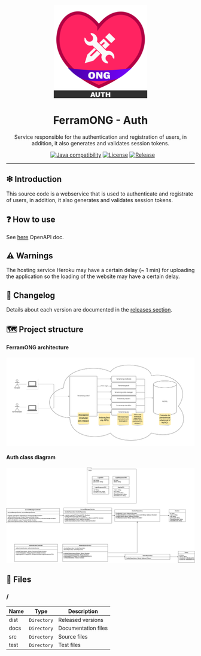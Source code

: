 <p align='center'>
<img width="250px" src='https://raw.githubusercontent.com/FerramONG/ferramong-auth/master/docs/img/logo/logo.png?raw=true' />
</p>

<h1 align='center'>FerramONG - Auth</h1>
<p align='center'>Service responsible for the authentication and registration of users, in addition, it also generates and validates session tokens.</p>
<p align="center">
	<a href="https://github.com/FerramONG/ferramong-auth/actions/workflows/windows.yml"><img src="https://github.com/FerramONG/ferramong-auth/actions/workflows/windows.yml/badge.svg" alt=""></a>
	<a href="https://github.com/FerramONG/ferramong-auth/actions/workflows/macos.yml"><img src="https://github.com/FerramONG/ferramong-auth/actions/workflows/macos.yml/badge.svg" alt=""></a>
	<a href="https://github.com/FerramONG/ferramong-auth/actions/workflows/ubuntu.yml"><img src="https://github.com/FerramONG/ferramong-auth/actions/workflows/ubuntu.yml/badge.svg" alt=""></a>
	<a href="http://java.oracle.com"><img src="https://img.shields.io/badge/java-12+-D0008F.svg" alt="Java compatibility"></a>
	<a href="https://github.com/FerramONG/ferramong-auth/blob/master/LICENSE"><img src="https://img.shields.io/badge/License-BSD0-919191.svg" alt="License"></a>
	<a href="https://github.com/FerramONG/ferramong-auth/releases"><img src="https://img.shields.io/github/v/release/FerramONG/ferramong-auth" alt="Release"></a>
</p>
<hr />

## ❇ Introduction
This source code is a webservice that is used to authenticate and registrate of users, in addition, it also generates and validates session tokens.

## ❓ How to use
See [here](https://ferramong-auth.herokuapp.com/swagger-ui/index.html?configUrl=/v3/api-docs/swagger-config) OpenAPI doc.

## ⚠ Warnings
The hosting service Heroku may have a certain delay (~ 1 min) for uploading the application so the loading of the website may have a certain delay. 

## 🚩 Changelog
Details about each version are documented in the [releases section](https://github.com/FerramONG/ferramong-auth/releases).

## 🗺 Project structure
#### FerramONG architecture
![global-schema](https://raw.githubusercontent.com/FerramONG/ferramong-auth/master/docs/img/schemas/architecture.png?raw=true)

#### Auth class diagram
![class-diagram](https://raw.githubusercontent.com/FerramONG/ferramong-auth/master/docs/img/diagrams/class-diagram.png?raw=true)

## 📁 Files
### /
|        Name 	|Type|Description|
|----------------|-------------------------------|-----------------------------|
|dist |`Directory`|Released versions|
|docs |`Directory`|Documentation files|
|src     |`Directory`| Source files |
|test     |`Directory`| Test files |
